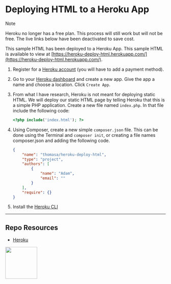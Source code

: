 # Deploying HTML to a Heroku App

> [!Note]  
> Heroku no longer has a free plan. This process will still work but will not be free. The live links below have been deactivated to save cost. 

This sample HTML has been deployed to a Heroku App. This sample HTML is available to view at [https://heroku-deploy-html.herokuapp.com/](https://heroku-deploy-html.herokuapp.com/).

1. Register for a [Heroku account](https://signup.heroku.com/) (you will have to add a payment method).
2. Go to your [Heroku dashboard](https://dashboard.heroku.com/) and create a new app. Give the app a name and choose a location. Click ```Create App```.
3. From what I have research, Heroku is not meant for deploying static HTML. We will deploy our static HTML page by telling Heroku that this is a simple PHP application. Create a new file named ```index.php```. In that file include the following code:

    ```php
    <?php include('index.html'); ?>
    ```

4. Using Composer, create a new simple ```composer.json``` file. This can be done using the Terminal and ```composer init```, or creating a file names composer.json and adding the following code. 

    ```json
    {
        "name": "thomasa/heroku-deploy-html",
        "type": "project",
        "authors": [
            {
                "name": "Adam",
                "email": ""
            }
        ],
        "require": {}
    }
    ```

5. Install the [Heroku CLI](https://devcenter.heroku.com/articles/heroku-cli)

***

## Repo Resources

* [Heroku](https://dashboard.heroku.com/)

<a href="https://codeadam.ca">
<img src="https://codeadam.ca/images/code-block.png" width="100">
</a>
